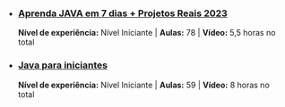 <ul>
  
  <li><h3><a href="https://www.udemy.com/course/aprenda-java-em-7-dias-projetos-reais/" target="_blank">
    Aprenda JAVA em 7 dias + Projetos Reais 2023
  <a></h3></li>
  
  <p><b>Nível de experiência:</b> Nível Iniciante | <b>Aulas:</b> 78 | <b>Vídeo:</b> 5,5 horas no total</p>
  
  <li><h3><a href="https://www.udemy.com/course/starter-java-programming/" target="_blank">
    Java para iniciantes
  <a></h3></li>
  
  <p><b>Nível de experiência:</b> Nível Iniciante | <b>Aulas:</b> 59 | <b>Vídeo:</b> 8 horas no total</p>

  
 </ul>

